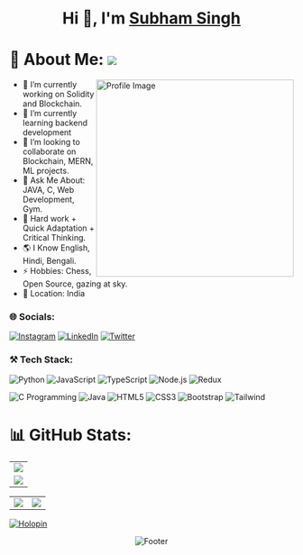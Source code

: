 <h1 align="center">Hi 👋, I'm <a href="https://www.linkedin.com/in/subham-singh-91b751200/">Subham Singh</a></h1>


# 💫 About Me: ![](https://komarev.com/ghpvc/?username=1-SubhamSingh&label=Profile+views&style=for-the-badge&color=green)
<img align="right" src="https://raw.githubusercontent.com/SP-XD/SP-XD/refs/heads/main/images/dev-working_rounded.gif" alt="Profile Image" width="350"/>

- 🔭 I’m currently working on Solidity and Blockchain.
- 🌱 I’m currently learning backend development
- 👯 I’m looking to collaborate on Blockchain, MERN, ML projects.
- 💬 Ask Me About: JAVA, C, Web Development, Gym.
- 💎 Hard work + Quick Adaptation + Critical Thinking.
- 🌎 I Know English, Hindi, Bengali.
- ⚡ Hobbies: Chess, Open Source, gazing at sky.
- 📍  Location: India


### 🌐 Socials:
[![Instagram](https://img.shields.io/badge/Instagram-%23E4405F.svg?logo=Instagram&logoColor=white)](https://www.instagram.com/risab551/)  [![LinkedIn](https://img.shields.io/badge/LinkedIn-%230077B5.svg?logo=linkedin&logoColor=white)](https://www.linkedin.com/in/subham-singh-91b751200)  [![Twitter](https://img.shields.io/badge/Twitter-%231DA1F2.svg?logo=Twitter&logoColor=white)](https://x.com/SubhamSingh_1) 


### ⚒️ Tech Stack:
![Python](https://img.shields.io/badge/Python-3776AB?style=for-the-badge&logo=python&logoColor=white)  ![JavaScript](https://img.shields.io/badge/JavaScript-323330?style=for-the-badge&logo=javascript&logoColor=F7DF1E)  ![TypeScript](https://img.shields.io/badge/TypeScript-007ACC?style=for-the-badge&logo=typescript&logoColor=white)  ![Node.js](https://img.shields.io/badge/Node.js-43853D?style=for-the-badge&logo=node.js&logoColor=white)  ![Redux](https://img.shields.io/badge/Redux-593D88?style=for-the-badge&logo=redux&logoColor=white)

![C Programming](https://img.shields.io/badge/C-00599C?style=for-the-badge&logo=c&logoColor=white)  ![Java](https://img.shields.io/badge/Java-ED8B00?style=for-the-badge&logo=openjdk&logoColor=white)  ![HTML5](https://img.shields.io/badge/HTML5-E34F26?style=for-the-badge&logo=html5&logoColor=white) ![CSS3](https://img.shields.io/badge/CSS3-1572B6?style=for-the-badge&logo=css3&logoColor=white)  ![Bootstrap](	https://img.shields.io/badge/Bootstrap-563D7C?style=for-the-badge&logo=bootstrap&logoColor=white)  ![Tailwind](https://img.shields.io/badge/Tailwind_CSS-38B2AC?style=for-the-badge&logo=tailwind-css&logoColor=white) 


# 📊 GitHub Stats:
<table width="100%" align="center">
  <tr>
    <td>
      <img src="https://github-readme-streak-stats.herokuapp.com?user=1-SubhamSingh&theme=neon-palenight&hide_border=true&card_width=705">
     </td>
   </tr>
  <tr>
    <td>
      <img src="http://github-profile-summary-cards.vercel.app/api/cards/profile-details?username=1-SubhamSingh&theme=2077">
     </td>
   </tr>
</table><table>
  <tr>
    <td><img src="http://github-profile-summary-cards.vercel.app/api/cards/stats?username=1-SubhamSingh&theme=aura_dark"></td>
    <td><img src="http://github-profile-summary-cards.vercel.app/api/cards/most-commit-language?username=1-SubhamSingh&theme=aura_dark"></td>
  </tr>
</table>


[![Holopin](https://holopin.me/1subhamsingh)](https://holopin.io/@1subhamsingh)

<p align="center">
  <img src="https://capsule-render.vercel.app/api?type=waving&color=gradient&height=60&section=footer" alt="Footer"/>
</p>
